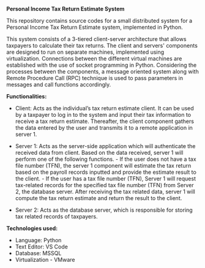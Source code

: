 **Personal Income Tax Return Estimate System**

This repository contains source codes for a small distributed system for a Personal Income Tax Return Estimate system, implemented in Python. 

This system consists of a 3-tiered client-server architecture that allows taxpayers to calculate their tax returns. The client and servers' components are designed to run on separate machines, implemented using virtualization. 
Connections between the different virtual machines are established with the use of socket programming in Python. Considering the processes between the components, a message oriented system along with Remote Procedure Call (RPC) technique 
is used to pass parameters in messages and call functions accordingly.

**Functionalities:**

- Client: Acts as the individual’s tax return estimate client. It can be used by a taxpayer to log in to the system and input their tax information to receive a tax return estimate.
          Thereafter, the client component gathers the data entered by the user and transmits it to a remote application in server 1.

- Server 1: Acts as the server-side application which will authenticate the received data from client. 
            Based on the data received, server 1 will perform one of the following functions.
             - If the user does not have a tax file number (TFN), the server 1 component will estimate the tax return based on the payroll records inputted and provide the estimate result to the client.
             - If the user has a tax file number (TFN), Server 1 will request tax-related records for the specified tax file number (TFN) from Server 2, the database server. After receiving the tax related data,
               server 1 will compute the tax return estimate and return the result to the client.
               
- Server 2: Acts as the database server, which is responsible for storing tax related records of taxpayers.

**Technologies used:**
- Language: Python
- Text Editor: VS Code
- Database: MSSQL
- Virtualization - VMware
